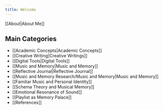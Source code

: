 ```yaml
---
title: Welcome
---
```


[[About|About Me]]
## Main Categories

- [[Academic Concepts|Academic Concepts]]
- [[Creative Writing|Creative Writings]]
- [[Digital Tools|Digital Tools]]
- [[Music and Memory|Music and Memory]]
- [[Reflective Journal|Reflective Journal]]
- [[Music and Memory Research/Music and Memory|Music and Memory]]
- [[Familiar Music and Personal Identity]]
- [[Schema Theory and Musical Memory]]
- [[Emotional Resonance of Sound]]
- [[Playlist as Memory Palace]]
- [[References]]